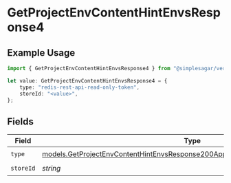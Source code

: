 # GetProjectEnvContentHintEnvsResponse4

## Example Usage

```typescript
import { GetProjectEnvContentHintEnvsResponse4 } from "@simplesagar/vercel/models/getprojectenvop.js";

let value: GetProjectEnvContentHintEnvsResponse4 = {
    type: "redis-rest-api-read-only-token",
    storeId: "<value>",
};
```

## Fields

| Field                                                                                                                                                                    | Type                                                                                                                                                                     | Required                                                                                                                                                                 | Description                                                                                                                                                              |
| ------------------------------------------------------------------------------------------------------------------------------------------------------------------------ | ------------------------------------------------------------------------------------------------------------------------------------------------------------------------ | ------------------------------------------------------------------------------------------------------------------------------------------------------------------------ | ------------------------------------------------------------------------------------------------------------------------------------------------------------------------ |
| `type`                                                                                                                                                                   | [models.GetProjectEnvContentHintEnvsResponse200ApplicationJSONResponseBody34Type](../models/getprojectenvcontenthintenvsresponse200applicationjsonresponsebody34type.md) | :heavy_check_mark:                                                                                                                                                       | N/A                                                                                                                                                                      |
| `storeId`                                                                                                                                                                | *string*                                                                                                                                                                 | :heavy_check_mark:                                                                                                                                                       | N/A                                                                                                                                                                      |